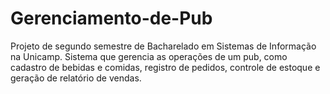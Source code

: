 # Gerenciamento-de-Pub
Projeto de segundo semestre de Bacharelado em Sistemas de Informação na Unicamp. Sistema que gerencia as operações de um pub, como cadastro de bebidas e comidas, registro de pedidos, controle de estoque e geração de relatório de vendas.
